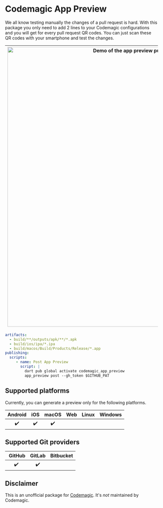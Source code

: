 # Codemagic App Preview

We all know testing manually the changes of a pull request is hard. With this package you only need to add 2 lines to your Codemagic configurations and you will get for every pull request QR codes. You can just scan these QR codes with your smartphone and test the changes.

| <img width="920" alt="Demo of the app preview pull request comment" src="https://user-images.githubusercontent.com/24459435/179368696-87fe65e6-aba5-4a3d-be64-3eff5df8d309.png"> | <img alt="Demo of scanning the iOS app preview qr code" src="https://user-images.githubusercontent.com/24459435/179368786-c94ce9c2-2129-4c30-8677-b8ebf5633a2e.gif" width=165 /> |
| - | - |

```yaml
artifacts:
  - build/**/outputs/apk/**/*.apk
  - build/ios/ipa/*.ipa
  - build/macos/Build/Products/Release/*.app
publishing:
  scripts:
     - name: Post App Preview
       script: |
         dart pub global activate codemagic_app_preview
         app_preview post --gh_token $GITHUB_PAT
```

## Supported platforms

Currently, you can generate a preview only for the following platforms.

| Android | iOS | macOS | Web | Linux | Windows |
| :-----: | :-: | :---: | :-: | :---: | :-----: |
|   ✔️     | ✔️   |   ✔️   |     |       |         |

## Supported Git providers

| GitHub | GitLab | Bitbucket |
| :----: | :----: | :-------: |
|   ✔️    |   ✔️    |           |

## Disclaimer

This is an unofficial package for [Codemagic](https://codemagic.io). It's *not* maintained by Codemagic.
